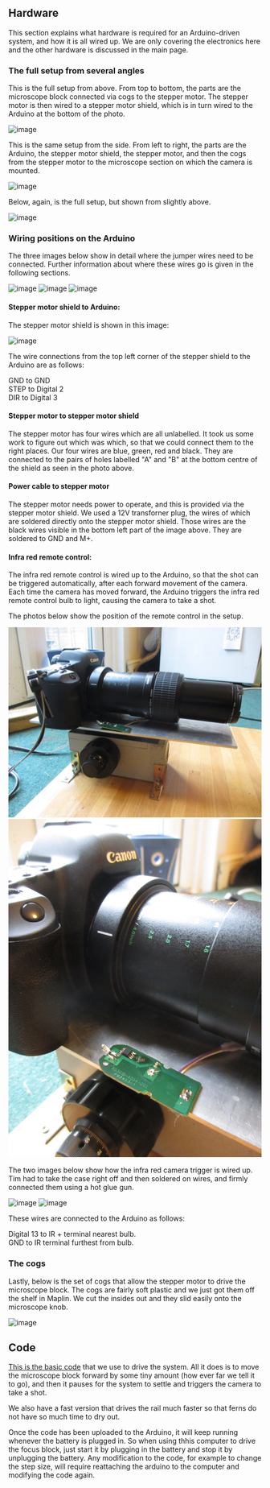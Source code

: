 ## Hardware

This section explains what hardware is required for an Arduino-driven system, and how it is all wired up. We are only covering the electronics here and the other hardware is discussed in the main page. 

### The full setup from several angles

This is the full setup from above. From top to bottom, the parts are the microscope block connected via cogs to the stepper motor. The stepper motor is then wired to a stepper motor shield, which is in turn wired to the Arduino at the bottom of the photo. 

<img src="images/IMG_5946.JPG" alt="image"/>

This is the same setup from the side. From left to right, the parts are the Arduino, the stepper motor shield, the stepper motor, and then the cogs from the stepper motor to the microscope section on which the camera is mounted. 

<img src="images/_MG_5954edit.jpg" alt="image"/>

Below, again, is the full setup, but shown from slightly above. 

<img src="images/_MG_5955edit.jpg" alt="image"/>


### Wiring positions on the Arduino

The three images below show in detail where the jumper wires need to be connected. Further information about where these wires go is given in the following sections. 

<img src="images/IMG_5945.JPG" alt="image"/>
<img src="images/IMG_5942.JPG" alt="image"/>
<img src="images/IMG_5944.JPG" alt="image"/>

#### Stepper motor shield to Arduino:

The stepper motor shield is shown in this image:

<img src="images/IMG_5941edit.jpg" alt="image"/>

The wire connections from the top left corner of the stepper shield to the Arduino are as follows:

GND to GND<br>
STEP to Digital 2<br>
DIR to Digital 3

#### Stepper motor to stepper motor shield

The stepper motor has four wires which are all unlabelled. It took us some work to figure out which was which, so that we could connect them to the right places. Our four wires are blue, green, red and black. They are connected to the pairs of holes labelled "A" and "B" at the bottom centre of the shield as seen in the photo above.

#### Power cable to stepper motor

The stepper motor needs power to operate, and this is provided via the stepper motor shield. We used a 12V transforner plug, the wires of which are soldered directly onto the stepper motor shield. Those wires are the black wires visible in the bottom left part of the image above. They are soldered to GND and M+.

#### Infra red remote control:

The infra red remote control is wired up to the Arduino, so that the shot can be triggered automatically, after each forward movement of the camera. Each time the camera has moved forward, the Arduino triggers the infra red remote control bulb to light, causing the camera to take a shot. 

The photos below show the position of the remote control in the setup. 

<img src="images/IMG_5243.JPG" alt="image"/>
<img src="images/IMG_5244.JPG" alt="image"/>

The two images below show how the infra red camera trigger is wired up. Tim had to take the case right off and then soldered on wires, and firmly connected them using a hot glue gun. 

<img src="images/_MG_5960edit.jpg" alt="image"/>
<img src="images/_MG_5961edit.jpg" alt="image"/>

These wires are connected to the Arduino as follows:

Digital 13 to IR + terminal nearest bulb.<br>
GND to IR terminal furthest from bulb. 

### The cogs

Lastly, below is the set of cogs that allow the stepper motor to drive the microscope block. The cogs are fairly soft plastic and we just got them off the shelf in Maplin. We cut the insides out and they slid easily onto the microscope knob. 

<img src="images/_MG_5958edit.jpg" alt="image"/>



## Code

<a href="arduino.c">This is the basic code</a> that we use to drive the system. All it does is to move the microscope block forward by some tiny amount (how ever far we tell it to go), and then it pauses for the system to settle and triggers the camera to take a shot. 

We also have a <a href="FastArduino.c"></a>fast version that drives the rail much faster so that ferns do not have so much time to dry out. 

Once the code has been uploaded to the Arduino, it will keep running whenever the battery is plugged in. So when using thhis computer to drive the focus block, just start it by plugging in the battery and stop it by unplugging the battery. Any modification to the code, for example to change the step size, will require reattaching the arduino to the computer and modifying the code again. 






